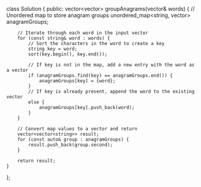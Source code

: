 class Solution {
public:
    vector<vector<string>> groupAnagrams(vector<string>& words) {
          // Unordered map to store anagram groups
        unordered_map<string, vector<string>> anagramGroups;
        
        // Iterate through each word in the input vector
        for (const string& word : words) {
            // Sort the characters in the word to create a key
            string key = word;
            sort(key.begin(), key.end());
            
            // If key is not in the map, add a new entry with the word as a vector
            if (anagramGroups.find(key) == anagramGroups.end()) {
                anagramGroups[key] = {word};
            }
            // If key is already present, append the word to the existing vector
            else {
                anagramGroups[key].push_back(word);
            }
        }
        
        // Convert map values to a vector and return
        vector<vector<string>> result;
        for (const auto& group : anagramGroups) {
            result.push_back(group.second);
        }
        
        return result;
    }
};
